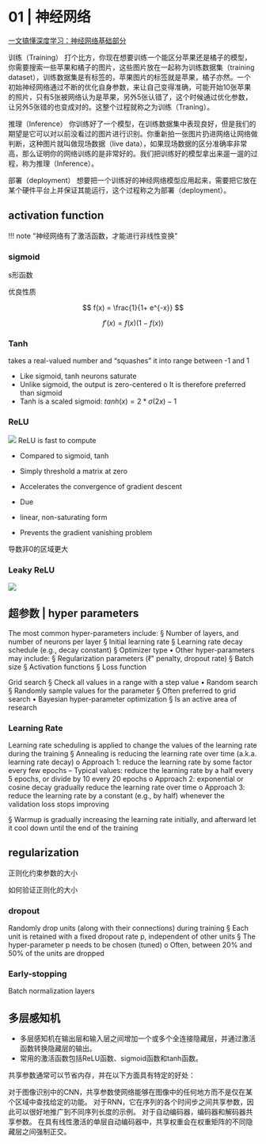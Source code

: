 # 01 | 神经网络

[一文搞懂深度学习：神经网络基础部分](https://cloud.tencent.com/developer/article/2412654)


训练（Training）
打个比方，你现在想要训练一个能区分苹果还是橘子的模型，你需要搜索一些苹果和橘子的图片，这些图片放在一起称为训练数据集（training dataset），训练数据集是有标签的，苹果图片的标签就是苹果，橘子亦然。一个初始神经网络通过不断的优化自身参数，来让自己变得准确，可能开始10张苹果的照片，只有5张被网络认为是苹果，另外5张认错了，这个时候通过优化参数，让另外5张错的也变成对的。这整个过程就称之为训练（Traning）。

推理（Inference）
你训练好了一个模型，在训练数据集中表现良好，但是我们的期望是它可以对以前没看过的图片进行识别。你重新拍一张图片扔进网络让网络做判断，这种图片就叫做现场数据（live data），如果现场数据的区分准确率非常高，那么证明你的网络训练的是非常好的。我们把训练好的模型拿出来遛一遛的过程，称为推理（Inference）。

部署（deployment）
想要把一个训练好的神经网络模型应用起来，需要把它放在某个硬件平台上并保证其能运行，这个过程称之为部署（deployment）。


## activation function

!!! note "神经网络有了激活函数，才能进行非线性变换"

### sigmoid
s形函数

优良性质

$$
f(x) = \frac{1}{1+ e^{-x}}
$$

$$
f'(x) = f(x)(1-f(x))
$$


### Tanh
takes a real-valued number and “squashes” it into range between
-1 and 1

- Like sigmoid, tanh neurons saturate
- Unlike sigmoid, the output is zero-centered
o It is therefore preferred than sigmoid
- Tanh is a scaled sigmoid: $tanh(x) = 2 * \sigma(2x) − 1$
### ReLU

![](https://philfan-pic.oss-cn-beijing.aliyuncs.com/img/20240919153409.png)
ReLU is fast to compute

- Compared to sigmoid, tanh
- Simply threshold a matrix at zero

- Accelerates the convergence of gradient descent
- Due 
-  linear, non-saturating form
- Prevents the gradient vanishing problem


导数非0的区域更大

### Leaky ReLU
![](https://philfan-pic.oss-cn-beijing.aliyuncs.com/img/20240919153444.png)




## 超参数 | hyper parameters
The most common hyper-parameters include:
§ Number of layers, and number of neurons per layer
§ Initial learning rate
§ Learning rate decay schedule (e.g., decay constant)
§ Optimizer type
• Other hyper-parameters may include:
§ Regularization parameters (ℓ" penalty, dropout rate)
§ Batch size
§ Activation functions
§ Loss function


Grid search
§ Check all values in a range with a step value
• Random search
§ Randomly sample values for the parameter
§ Often preferred to grid search
• Bayesian hyper-parameter optimization
§ Is an active area of research
### Learning Rate
Learning rate scheduling is applied to change the values of the learning rate during the training
§ Annealing is reducing the learning rate over time (a.k.a. learning rate decay)
o Approach 1: reduce the learning rate by some factor every few epochs
– Typical values: reduce the learning rate by a half every 5 epochs, or divide by 10
every 20 epochs
o Approach 2: exponential or cosine decay gradually reduce the learning rate over
time
o Approach 3: reduce the learning rate by a constant (e.g., by half) whenever the
validation loss stops improving



§ Warmup is gradually increasing the learning rate initially, and afterward let it cool down until the end of the training

## regularization


正则化约束参数的大小

如何验证正则化的大小


### dropout
Randomly drop units (along with their connections) during training
§ Each unit is retained with a fixed dropout rate p, independent of other units
§ The hyper-parameter p needs to be chosen (tuned)
o Often, between 20% and 50% of the units are dropped

### Early-stopping


Batch normalization layers


## 多层感知机

- 多层感知机在输出层和输入层之间增加一个或多个全连接隐藏层，并通过激活函数转换隐藏层的输出。
- 常用的激活函数包括ReLU函数、sigmoid函数和tanh函数。



共享参数通常可以节省内存，并在以下方面具有特定的好处：

对于图像识别中的CNN，共享参数使网络能够在图像中的任何地方而不是仅在某个区域中查找给定的功能。
对于RNN，它在序列的各个时间步之间共享参数，因此可以很好地推广到不同序列长度的示例。
对于自动编码器，编码器和解码器共享参数。 在具有线性激活的单层自动编码器中，共享权重会在权重矩阵的不同隐藏层之间强制正交。